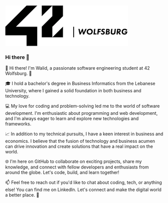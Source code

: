 ![](githubphoto.png)

### Hi there 👋

👋 Hi there! I'm Walid, a passionate software engineering student at 42 Wolfsburg. 🚀

🎓 I hold a bachelor's degree in Business Informatics from the Lebanese University, where I gained a solid foundation in both business and technology.

💻 My love for coding and problem-solving led me to the world of software development. I'm enthusiastic about programming and web development, and I'm always eager to learn and explore new technologies and frameworks.

📈 In addition to my technical pursuits, I have a keen interest in business and economics. I believe that the fusion of technology and business acumen can drive innovation and create solutions that have a real impact on the world.

🌐 I'm here on GitHub to collaborate on exciting projects, share my knowledge, and connect with fellow developers and enthusiasts from around the globe. Let's code, build, and learn together!

📫 Feel free to reach out if you'd like to chat about coding, tech, or anything else! You can find me on LinkedIn. Let's connect and make the digital world a better place. 🌟
